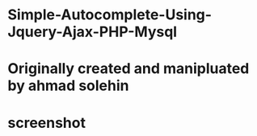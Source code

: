 # Simple-Autocomplete-Using-Jquery-Ajax-PHP-Mysql

# Originally created and manipluated by ahmad solehin

# screenshot

